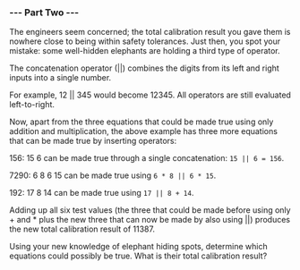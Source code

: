 <!-- ENGLISH -->
### --- Part Two ---

The engineers seem concerned;
the total calibration result you gave them is nowhere close to being within safety tolerances.
Just then, you spot your mistake: some well-hidden elephants are holding a third type of operator.

The concatenation operator (||) combines the digits from its left and right inputs into a single number.

For example, 12 || 345 would become 12345. All operators are still evaluated left-to-right.

Now, apart from the three equations that could be made true using only addition and multiplication,
the above example has three more equations that can be made true by inserting operators:

156: 15 6 can be made true through a single concatenation: `15 || 6 = 156`.

7290: 6 8 6 15 can be made true using `6 * 8 || 6 * 15`.

192: 17 8 14 can be made true using `17 || 8 + 14`.

Adding up all six test values
(the three that could be made before using only + and * plus the new three that can now be made by also using ||)
produces the new total calibration result of 11387.

Using your new knowledge of elephant hiding spots, determine which equations could possibly be true.
What is their total calibration result?
